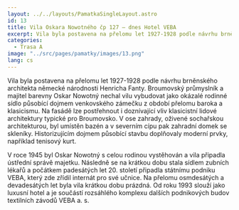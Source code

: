```yaml
---
layout: ../../layouts/PamatkaSingleLayout.astro
id: 13
title: Vila Oskara Nowotného čp 127 – dnes Hotel VEBA
excerpt: Vila byla postavena na přelomu let 1927-1928 podle návrhu brněnského architekta německé národnosti Henricha Fanty. Broumovský průmyslník a majitel barevny Oskar Nowotný nechal vilu vybudovat jako okázalé rodinné sídlo působící dojmem venkovského zámečku z období přelomu baroka a klasicismu.
categories:
  - Trasa A
image: "../src/pages/pamatky/images/13.png"
lang: cs
---
```


Vila byla postavena na přelomu let 1927-1928 podle návrhu brněnského architekta německé národnosti Henricha Fanty. Broumovský průmyslník a majitel barevny Oskar Nowotný nechal vilu vybudovat jako okázalé rodinné sídlo působící dojmem venkovského zámečku z období přelomu baroka a klasicismu. Na fasádě lze postřehnout i doznívající vliv klasicistní lidové architektury typické pro Broumovsko. V ose zahrady, oživené sochařskou architekturou, byl umístěn bazén a v severním cípu pak zahradní domek se skleníky. Historizujícím dojmem působící stavbu doplňovaly moderní prvky, například tenisový kurt.

V roce 1945 byl Oskar Nowotný s celou rodinou vystěhován a vila připadla ústřední správě majetku. Následně se na krátkou dobu stala sídlem zubních lékařů a počátkem padesátých let 20. století připadla státnímu podniku VEBA, který zde zřídil internát pro své učnice. Na přelomu osmdesátých a devadesátých let byla vila krátkou dobu prázdná. Od roku 1993 slouží jako luxusní hotel a je součástí rozsáhlého komplexu dalších podnikových budov textilních závodů VEBA a. s.
